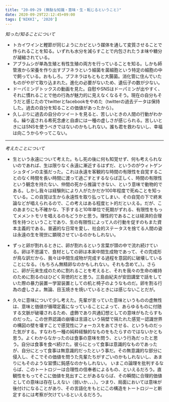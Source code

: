 ```yaml
---
title: "20-09-29 (無駄な知識・意味・生・転じるということ)"
date: 2020-09-29T22:12:45+09:00
tags: ['NIKKI', '2020']
---
```


*知った/知ることについて*
- トカイワインと鰹節が同じようにカビという媒体を通して変質させることで作られることを知る。いずれも水分を減らすことで内包されたうま味や糖分が凝縮されている。
- アブラムシが単為生殖と有性生殖の両方を行っていることを知る。しかも師管液から栄養を作り出すブフネラという細菌を菌細胞という特定の細胞の中で飼っている。おもしろ。ブフネラはもともと大腸菌。消化管に住んでいたものがやがて取り込まれた。進化の必要がないため、遺伝子の数が少ない。
- ドーパミンデトックスの動画を見た。自慰やSNSはドーパミンが出やすく、それに慣れることで他の行為が魅力的に見えなくなるそう。現在の自分もそうだと感じたのでtwitterとfacebookをやめた（twitterの過去データは保持した。過去の自分を知ることの価値があったから）。
　
- 久しぶりに過去の自分のツイートを見ると、苦しいときの人間の行動がわかる。繰り返される希死念慮と自虐には一種の虚しさが感じられる。苦しいときにはSNSを使うべきではないのかもしれない。誰も君を救わないし、幸福は向こうからやってこない。

--- 
*考えたことについて*

- 生という永遠について考えた。もし死の後に何も知覚せず、何も考えられないのであれば、生は限りなく永遠に漸近するはずだ、というのがウィトゲンシュタインの主張だった。これは永遠を客観的な時間の有限性を自覚することのなく時間を長い時間に渡って過ごすとするならば正しく、時間の有限性という観念を持たない、仲間の死から推論できない、という意味で動物的である。しかし我々は経験則により人がたかだか100年程度で死ぬことを知っている。この自覚は生から永遠性を取り払ってしまい、その自覚の下で終末論などが唱えられるので、この考えはある程度ヒト的だといえる。だが、このあまりにも不確かな、下手すると10年単位で死期がずれる、有限性をもってメメントモリを唱えるのもどうかと思う。理性的であることは経済的合理性を持つということであり、生の有限性によって人の行動を促すのもまた資本主義的である。普遍的な日常を愛し、社会的ステータスを捨てる人間の姿は永遠の生を現世に顕現させているのかもしれない。
　
- ずっと卵が割れるときに、卵が割れるという言葉が頭の中で流れ続けている。卵は不思議で、食材としての卵は本来中間生成物であって、その完成形が鳥な訳だから、我々は中間生成物が完成する過程を意図的に破壊していることになる。（もちろん無精卵なのかもしれない。それも含めて。）。さらに、卵が元来生成のために割れることを考えると、それを我々の生命の維持のために割るのはひどく背徳的だと思う。三島由紀夫が安田講堂で話をしていた際の暴力装置ー学習装置としての机と椅子のようなものだ。卵を割る行為の虚しさよ。無論、目玉焼きを焼いているときには感じないことだが。

- 久々に意味について少し考えた。先輩が言っていた意味というものの虚無性は、意味と価値が循環定義になっていることによって、あらゆるものに付随する文脈が破壊されるため、虚飾であり共通幻想としての意味がもたらすものだった。この世界認識の崩壊は言語という隔壁で隔たれた感覚ー認識世界の構図の壁を壊すことで感覚性にフォーカスをあてさせる、というものだった気がする。すなわち一種の純粋経験的なものをもたらすのではないかとも思う。よくわからなかったのは食事の意味を問う、という行為だったと思う。自分は食事を食べ続けた。彼らにとって食事は意識的なものであったが、自分にとって食事は無意識的だったという事だ。その無意識的な部分に侵入し、そこでその価値を問うた先輩たちがすごいのかもしれないし、あまりにもそのような習慣に鈍感なのかもしれない。
いまこの論理を批判するならば、このトートロジーは合理性の信奉者によるもの、といえるだろう。直観性をもってそこに価値を見出すことがあるならば、その瞬間に合理的価値としての意味は存在しえない（弱いか、、、）。つまり、局面においては意味が後付けになることがあり、その言語化をもとにこの構造をトートロジーと断定するには考察が欠けているといえるだろう。

